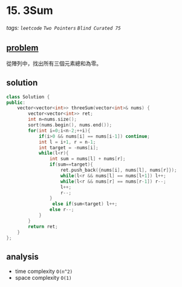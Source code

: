 # 15. 3Sum


###### tags: `leetcode` `Two Pointers` `Blind Curated 75`


## [problem](https://leetcode.com/problems/3sum/)
從陣列中，找出所有三個元素總和為零。

## solution
```c++
class Solution {
public:
    vector<vector<int>> threeSum(vector<int>& nums) {
        vector<vector<int>> ret;
        int n=nums.size();
        sort(nums.begin(), nums.end());
        for(int i=0;i<n-2;++i){
            if(i>0 && nums[i] == nums[i-1]) continue;
            int l = i+1, r = n-1;
            int target = -nums[i];
            while(l<r){
                int sum = nums[l] + nums[r];
                if(sum==target){
                    ret.push_back({nums[i], nums[l], nums[r]});
                    while(l<r && nums[l] == nums[l+1]) l++;
                    while(l<r && nums[r] == nums[r-1]) r--;
                    l++;
                    r--;
                }
                 else if(sum<target) l++;
                else r--;
            }
        }
        return ret;
    }
};
```
## analysis
- time complexity `O(n^2)`
- space complexity `O(1)`
